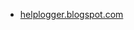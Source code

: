 * [helplogger.blogspot.com](https://helplogger.blogspot.com/2014/02/random-posts-widget-with-thumbnails-and-summary-for-blogger.html)
